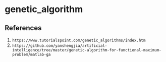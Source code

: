 # genetic_algorithm
## References
1. `https://www.tutorialspoint.com/genetic_algorithms/index.htm`
2. `https://github.com/yanshengjia/artificial-intelligence/tree/master/genetic-algorithm-for-functional-maximum-problem/matlab-ga`